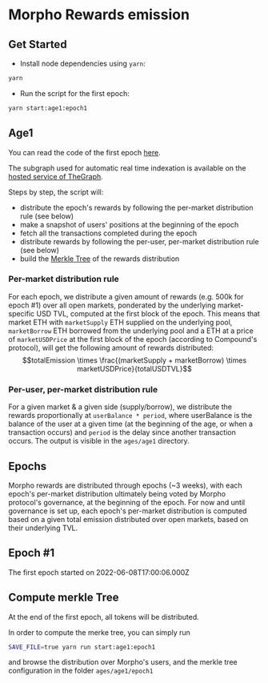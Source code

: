 # Morpho Rewards emission

## Get Started

- Install node dependencies using `yarn`:
```bash
yarn
```

- Run the script for the first epoch:
```bash
yarn start:age1:epoch1
```
## Age1

You can read the code of the first epoch [here](./src/ages/age-one/index.ts).

The subgraph used for automatic real time indexation is available on the [hosted service of TheGraph](https://thegraph.com/hosted-service/subgraph/morpho-labs/morphoages?query=Get%20balances%20).

Steps by step, the script will:
- distribute the epoch's rewards by following the per-market distribution rule (see below)
- make a snapshot of users' positions at the beginning of the epoch
- fetch all the transactions completed during the epoch
- distribute rewards by following the per-user, per-market distribution rule (see below)
- build the [Merkle Tree](https://en.wikipedia.org/wiki/Merkle_tree) of the rewards distribution


### Per-market distribution rule

For each epoch, we distribute a given amount of rewards (e.g. 500k for epoch #1) over all open markets, ponderated by the underlying market-specific USD TVL, computed at the first block of the epoch.
This means that market ETH with `marketSupply` ETH supplied on the underlying pool, `marketBorrow` ETH borrowed from the underlying pool and a ETH at a price of `marketUSDPrice` at the first block of the epoch (according to Compound's protocol), will get the following amount of rewards distributed:
$$totalEmission \times \frac{(marketSupply + marketBorrow) \times marketUSDPrice}{totalUSDTVL}$$

### Per-user, per-market distribution rule

For a given market & a given side (supply/borrow), we distribute the rewards proportionally at
`userBalance * period`, where userBalance is the balance of the user at a given time (at the beginning of the age, or when a transaction occurs)
and `period` is the delay since another transaction occurs.
The output is visible in the `ages/age1` directory.
## Epochs

Morpho rewards are distributed through epochs (~3 weeks), with each epoch's per-market distribution ultimately being voted by Morpho protocol's governance, at the beginning of the epoch.
For now and until governance is set up, each epoch's per-market distribution is computed based on a given total emission distributed over open markets, based on their underlying TVL.

## Epoch #1
The first epoch started on 2022-06-08T17:00:06.000Z

## Compute merkle Tree
At the end of the first epoch, all tokens will be distributed.

In order to compute the merke tree, you can simply run

```bash 
SAVE_FILE=true yarn run start:age1:epoch1
```
and browse the distribution over Morpho's users, and the merkle tree configuration in the folder `ages/age1/epoch1`
